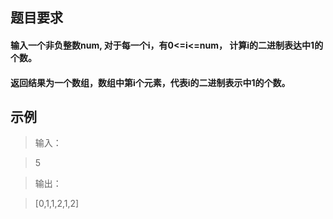 ##  题目要求   
#### 输入一个非负整数num, 对于每一个i，有0<=i<=num， 计算i的二进制表达中1的个数。
#### 返回结果为一个数组，数组中第i个元素，代表i的二进制表示中1的个数。

##  示例
>输入：

> 5

>输出：

>  [0,1,1,2,1,2]




